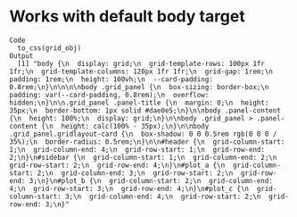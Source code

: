 # Works with default body target

    Code
      to_css(grid_obj)
    Output
      [1] "body {\n  display: grid;\n  grid-template-rows: 100px 1fr 1fr;\n  grid-template-columns: 120px 1fr 1fr;\n  grid-gap: 1rem;\n  padding: 1rem;\n  height: 100vh;\n  --card-padding: 0.8rem;\n}\n\n\n\nbody .grid_panel {\n  box-sizing: border-box;\n  padding: var(--card-padding, 0.8rem);\n  overflow: hidden;\n}\n\n.grid_panel .panel-title {\n  margin: 0;\n  height: 35px;\n  border-bottom: 1px solid #dae0e5;\n}\n\nbody .panel-content {\n  height: 100%;\n  display: grid;\n}\n\nbody .grid_panel > .panel-content {\n  height: calc(100% - 35px);\n}\n\nbody .grid_panel.gridlayout-card {\n  box-shadow: 0 0 0.5rem rgb(0 0 0 / 35%);\n  border-radius: 0.5rem;\n}\n\n#header {\n  grid-column-start: 1;\n  grid-column-end: 4;\n  grid-row-start: 1;\n  grid-row-end: 2;\n}\n#sidebar {\n  grid-column-start: 1;\n  grid-column-end: 2;\n  grid-row-start: 2;\n  grid-row-end: 4;\n}\n#plot_a {\n  grid-column-start: 2;\n  grid-column-end: 3;\n  grid-row-start: 2;\n  grid-row-end: 3;\n}\n#plot_b {\n  grid-column-start: 2;\n  grid-column-end: 4;\n  grid-row-start: 3;\n  grid-row-end: 4;\n}\n#plot_c {\n  grid-column-start: 3;\n  grid-column-end: 4;\n  grid-row-start: 2;\n  grid-row-end: 3;\n}"

